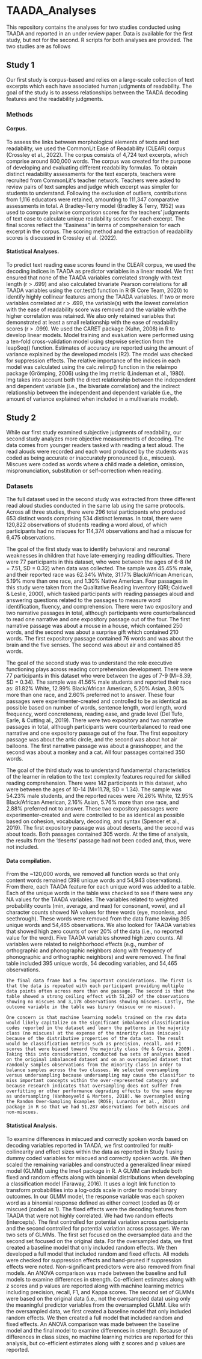 # TAADA_Analyses

This repository contains the analyses for two studies conducted using TAADA and reported in an under review paper. Data is available for the first study, but not for the second. R scripts for both analyses are provided. The two studies are as follows

## Study 1

Our first study is corpus-based and relies on a large-scale collection of text excerpts which each have associated human judgments of readability. The goal of the study is to assess relationships between the TAADA decoding features and the readability judgments.

### Methods

#### Corpus. 
To assess the links between morphological elements of texts and text readability, we used the CommonLit Ease of Readability (CLEAR) corpus (Crossley et al., 2022). The corpus consists of 4,724 text excerpts, which comprise around 800,000 words. The corpus was created for the purpose of developing and evaluating different readability formulas. To obtain distinct readability assessments for the text excerpts, teachers were recruited from CommonLit's teacher network. Teachers were asked to review pairs of text samples and judge which excerpt was simpler for students to understand. Following the exclusion of outliers, contributions from 1,116 educators were retained, amounting to 111,347 comparative assessments in total. A Bradley-Terry model (Bradley & Terry, 1952) was used to compute pairwise comparison scores for the teachers’ judgments of text ease to calculate unique readability scores for each excerpt. The final scores reflect the “Easiness” in terms of comprehension for each excerpt in the corpus. The scoring method and the extraction of readability scores is discussed in Crossley et al. (2022).

#### Statistical Analyses. 
To predict text reading ease scores found in the CLEAR corpus, we used the decoding indices in TAADA as predictor variables in a linear model. We first ensured that none of the TAADA variables correlated strongly with text length (r > .699) and also calculated bivariate Pearson correlations for all TAADA variables using the cor.test() function in R (R Core Team, 2020) to identify highly collinear features among the TAADA variables. If two or more variables correlated at r > .699, the variable(s) with the lowest correlation with the ease of readability score was removed and the variable with the higher correlation was retained. We also only retained variables that demonstrated at least a small relationship with the ease of readability scores (r > .099).
	We used the CARET package (Kuhn, 2008) in R to develop linear models. Model training and evaluation were performed using a ten-fold cross-validation model using stepwise selection from the leapSeq() function. Estimates of accuracy are reported using the amount of variance explained by the developed models (R2). The model was checked for suppression effects. The relative importance of the indices in each model was calculated using the calc.relimp() function in the relaimpo package (Grömping, 2006) using the lmg metric (Lindeman et al., 1980). lmg takes into account both the direct relationship between the independent and dependent variable (i.e., the bivariate correlation) and the indirect relationship between the independent and dependent variable (i.e., the amount of variance explained when included in a multivariate model).


## Study 2

While our first study examined subjective judgments of readability, our second study analyzes more objective measurements of decoding. The data comes from younger readers tasked with reading a text aloud. The read alouds were recorded and each word produced by the students was coded as being accurate or inaccurately pronounced (i.e., miscues). Miscues were coded as words where a child made a deletion, omission, mispronunciation, substitution or self-correction when reading. 

### Datasets

The full dataset used in the second study was extracted from three different read aloud studies conducted in the same lab using the same protocols. Across all three studies, there were 296 total participants who produced 653 distinct words comprising 534 distinct lemmas. In total, there were 120,822 observations of students reading a word aloud, of which participants had no miscues for 114,374 observations and had a miscue for 6,475 observations. 

The goal of the first study was to identify behavioral and neuronal weaknesses in children that have late-emerging reading difficulties. There were 77 participants in this dataset, who were between the ages of 6-8 (M = 7.51, SD = 0.32) when data was collected. The sample was 45.45% male, and their reported race was 62.34% White, 31.17% Black/African American, 5.19% more than one race, and 1.30% Native American. Four passages in this study were taken from the Qualitative Reading Inventory (QRI; Caldwell & Leslie, 2000), which tasked participants with reading passages aloud and answering questions related to the passages to measure word identification, fluency, and comprehension. There were two expository and two narrative passages in total, although participants were counterbalanced to read one narrative and one expository passage out of the four. The first narrative passage was about a mouse in a house, which contained 250 words, and the second was about a surprise gift which contained 210 words. The first expository passage contained 76 words and was about the brain and the five senses. The second was about air and contained 85 words.

The goal of the second study was to understand the role executive functioning plays across reading comprehension development. There were 77 participants in this dataset who were between the ages of 7-9 (M=8.39, SD = 0.34). The sample was 41.56% male students and reported their race as: 81.82% White, 12.99% Black/African American, 5.20% Asian, 3.90% more than one race, and 2.60% preferred not to answer. These four passages were experimenter-created and controlled to be as identical as possible based on number of words, sentence length, word length, word frequency, word concreteness, reading ease, and grade level (Del Tufo, Earle, & Cutting al., 2019). There were two expository and two narrative passages in total, although participants were counterbalanced to read one narrative and one expository passage out of the four. The first expository passage was about the artic circle, and the second was about hot air balloons. The first narrative passage was about a grasshopper, and the second was about a monkey and a cat. All four passages contained 350 words.

The goal of the third study was to understand fundamental characteristics of the learner in relation to the text complexity features required for skilled reading comprehension. There were 142 participants in this dataset, who were between the ages of 10-14 (M=11.78, SD = 1.34). The sample was 54.23% male students, and the reported races were 76.26% White, 12.95% Black/African American, 2.16% Asian, 5.76% more than one race, and 2.88% preferred not to answer. These two expository passages were experimenter-created and were controlled to be as identical as possible based on cohesion, vocabulary, decoding, and syntax (Spencer et al., 2019). The first expository passage was about deserts, and the second was about toads. Both passages contained 305 words. At the time of analysis, the results from the ‘deserts’ passage had not been coded and, thus, were not included.

#### Data compilation. 

From the ~120,000 words, we removed all function words so that only content words remained (398 unique words and 54,943 observations). From there, each TAADA feature for each unique word was added to a table. Each of the unique words in the table was checked to see if there were any NA values for the TAADA variables. The variables related to weighted probability counts (min, average, and max) for consonant, vowel, and all character counts showed NA values for three words (eye, moonless, and seethrough). These words were removed from the data frame leaving 395 unique words and 54,465 observations. We also looked for TAADA variables that showed high zero counts of over 20% of the data (i.e., no reported value for the word). Five TAADA variables showed high zero counts. All variables were related to neighborhood effects (e.g., number of orthographic and phonographic neighbors along with frequency of phonographic and orthographic neighbors) and were removed. The final table included 395 unique words, 54 decoding variables, and 54,465 observations.
	
	The final data frame had a few important considerations. The first is that the data is repeated with each participant providing multiple data points often across more than one passage. The second is that the table showed a strong ceiling effect with 51,287 of the observations showing no miscues and 3,178 observations showing miscues. Lastly, the outcome variable in the table was binary (miscue or no miscue). 

	One concern is that machine learning models trained on the raw data would likely capitalize on the significant imbalanced classification codes reported in the dataset and learn the patterns in the majority class (no miscues) at the expense of the minority class (miscues) because of the distributive properties of the data set. The result would be classification metrics such as precision, recall, and F1 scores that were biased toward the majority class (He & Garcia, 2009). Taking this into consideration, conducted two sets of analyses based on the original imbalanced dataset and on an oversampled dataset that randomly samples observations from the minority class in order to balance samples across the two classes. We selected oversampling versus undersampling because undersampling may cause the classifier to miss important concepts within the over-represented category and because research indicates that oversampling does not suffer from overfitting or other performance degrading effects to the same degree as undersampling (Vanhoeyveld & Martens, 2018). We oversampled using the Random Over-Sampling Examples (ROSE; Lunardon et al., 2014) package in R so that we had 51,287 observations for both miscues and non-miscues. 

#### Statistical Analysis. 

To examine differences in miscued and correctly spoken words based on decoding variables reported in TAADA, we first controlled for multi-collinearity and effect sizes within the data as reported in Study 1 using dummy coded variables for miscued and correctly spoken words. We then scaled the remaining variables and constructed a generalized linear mixed model (GLMM) using the lme4 package in R. A GLMM can include both fixed and random effects along with binomial distributions when developing a classification model (Faraway, 2016). It uses a logit link function to transform probabilities into a log-odds scale in order to model binary outcomes. In our GLMM model, the response variable was each spoken word as a binomial response defined as either correct (coded as 0) or miscued (coded as 1). The fixed effects were the decoding features from TAADA that were not highly correlated. We had two random effects (intercepts). The first controlled for potential variation across participants and the second controlled for potential variation across passages. We ran two sets of GLMMs. The first set focused on the oversampled data and the second set focused on the original data. For the oversampled data, we first created a baseline model that only included random effects. We then developed a full model that included random and fixed effects. All models were checked for suppression effects and hand-pruned if suppression effects were noted. Non-significant predictors were also removed from final models. An ANOVA comparison was made between the baseline and full models to examine differences in strength. Co-efficient estimates along with z scores and p values are reported along with machine learning metrics including precision, recall, F1, and Kappa scores. The second set of GLMMs were based on the original data (i.e., not the oversampled data) using only the meaningful predictor variables from the oversampled GLMM. Like with the oversampled data, we first created a baseline model that only included random effects. We then created a full model that included random and fixed effects. An ANOVA comparison was made between the baseline model and the final model to examine differences in strength. Because of differences in class sizes, no machine learning metrics are reported for this analysis, but co-efficient estimates along with z scores and p values are reported.



